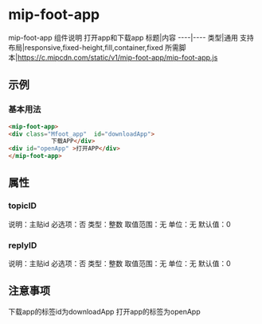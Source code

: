 # mip-foot-app

mip-foot-app 组件说明
打开app和下载app
标题|内容
----|----
类型|通用
支持布局|responsive,fixed-height,fill,container,fixed
所需脚本|https://c.mipcdn.com/static/v1/mip-foot-app/mip-foot-app.js

## 示例

### 基本用法
```html
<mip-foot-app>
<div class="Mfoot_app"  id="downloadApp">
			下载APP</div>
<div id="openApp" >打开APP</div>
</mip-foot-app>
```

## 属性

### topicID

说明：主贴id
必选项：否
类型：整数
取值范围：无
单位：无
默认值：0

### replyID
说明：主贴id
必选项：否
类型：整数
取值范围：无
单位：无
默认值：0

## 注意事项
下载app的标签id为downloadApp
打开app的标签为openApp
